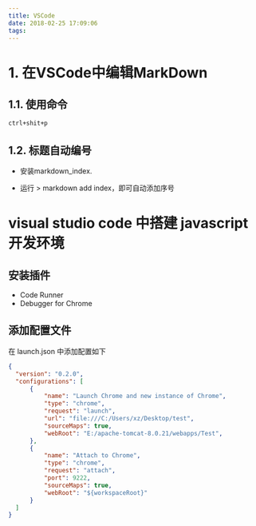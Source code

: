 ```yaml
---
title: VSCode
date: 2018-02-25 17:09:06
tags:
---
```

# 1. 在VSCode中编辑MarkDown

## 1.1. 使用命令

```bash
ctrl+shit+p
```

## 1.2. 标题自动编号

- 安装markdown_index.

- 运行 > markdown add index，即可自动添加序号

# visual studio code 中搭建 javascript 开发环境

## 安装插件

- Code Runner
- Debugger for Chrome

## 添加配置文件

在 launch.json 中添加配置如下

```json
{
  "version": "0.2.0",
  "configurations": [
      {
          "name": "Launch Chrome and new instance of Chrome",
          "type": "chrome",
          "request": "launch",
          "url": "file:///C:/Users/xz/Desktop/test",
          "sourceMaps": true,
          "webRoot": "E:/apache-tomcat-8.0.21/webapps/Test",
      },
      {
          "name": "Attach to Chrome",
          "type": "chrome",
          "request": "attach",
          "port": 9222,
          "sourceMaps": true,
          "webRoot": "${workspaceRoot}"
      }
  ]
}
```